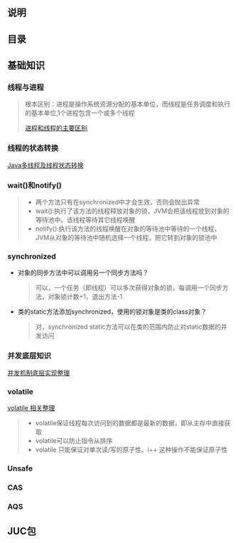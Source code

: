 ## 说明

## 目录

## 基础知识

### 线程与进程

> 根本区别：进程是操作系统资源分配的基本单位，而线程是任务调度和执行的基本单位,1个进程包含一个或多个线程
>
> [进程和线程的主要区别](https://blog.csdn.net/kuangsonghan/article/details/80674777)

### 线程的状态转换

[Java多线程及线程状态转换](https://www.cnblogs.com/nwnu-daizh/p/8036156.html)

### wait()和notify()

> -  两个方法只有在synchronized中才会生效，否则会抛出异常
> - wait():执行了该方法的线程释放对象的锁，JVM会把该线程放到对象的等待池中。该线程等待其它线程唤醒 
> - notify():执行该方法的线程唤醒在对象的等待池中等待的一个线程，JVM从对象的等待池中随机选择一个线程，把它转到对象的锁池中

### synchronized

- 对象的同步方法中可以调用另一个同步方法吗？

  > 可以，一个任务（即线程）可以多次获得对象的锁，每调用一个同步方法，对象锁计数+1，退出方法-1

- 类的static方法添加synchronized，使用的锁对象是类的class对象？

  > 对，synchronized static方法可以在类的范围内防止对static数据的并发访问

### 并发底层知识

[并发机制底层实现整理](https://www.jianshu.com/p/1e82c75034b7)

### volatile

[volatile 相关整理](https://www.jianshu.com/p/ccfe24b63d87)

> - volatile保证线程每次访问到的数据都是最新的数据，即从主存中直接获取
> - volatile可以防止指令从排序
> - volatile 只能保证对单次读/写的原子性。i++ 这种操作不能保证原子性

### Unsafe

### CAS

### AQS

## JUC包